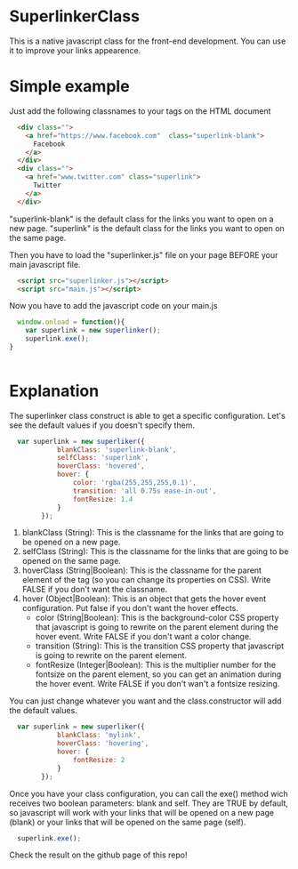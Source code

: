 # SuperlinkerClass
This is a native javascript class for the front-end development. You can use it to improve your links appearence.

# Simple example
Just add the following classnames to your <a> tags on the HTML document
  
```html
  <div class="">
    <a href="https://www.facebook.com"  class="superlink-blank">
      Facebook
    </a>
  </div>
  <div class="">
    <a href="www.twitter.com" class="superlink">
      Twitter
    </a>
  </div>
```
"superlink-blank" is the default class for the links you want to open on a new page.
"superlink" is the default class for the links you want to open on the same page.
  
  Then you have to load the "superlinker.js" file on your page BEFORE your main javascript file.
```html
  <script src="superlinker.js"></script>
  <script src="main.js"></script>
```

Now you have to add the javascript code on your main.js
  
```javascript
  window.onload = function(){
    var superlink = new superlinker();
    superlink.exe();
}
 
```
  
# Explanation
  
  The superlinker class construct is able to get a specific configuration. Let's see the default values if you doesn't specify them.
  
```javascript
  var superlink = new superliker({
            blankClass: 'superlink-blank',  
            selfClass: 'superlink',         
            hoverClass: 'hovered',          
            hover: {                
                color: 'rgba(255,255,255,0.1)',
                transition: 'all 0.75s ease-in-out',
                fontResize: 1.4
            }
        });
```
  1. blankClass (String): This is the classname for the links that are going to be opened on a new page.
  2. selfClass (String): This is the classname for the links that are going to be opened on the same page.
  3. hoverClass (String|Boolean): This is the classname for the parent element of the <a> tag (so you can change its properties on CSS). Write FALSE if you don't want the       classname.
  4. hover (Object|Boolean): This is an object that gets the hover event configuration. Put false if you don't want the hover effects.
        - color (String|Boolean): This is the background-color CSS property that javascript is going to rewrite on the parent element during the hover event. Write FALSE if you don't want a color change.
        - transition (String): This is the transition CSS property that javascript is going to rewrite on the parent element.
        - fontResize (Integer|Boolean): This is the multiplier number for the fontsize on the parent element, so you can get an animation during the hover event. Write FALSE if you don't wan't a fontsize resizing. 
 
  
  
You can just change whatever you want and the class.constructor will add the default values.
```javascript
  var superlink = new superliker({
            blankClass: 'mylink',         
            hoverClass: 'hovering',          
            hover: {                
                fontResize: 2
            }
        });
```
  
Once you have your class configuration, you can call the exe() method wich receives two boolean parameters: blank and self. They are TRUE by default, so javascript will work with your links that will be opened on a new page (blank) or your links that will be opened on the same page (self).
  
```javascript
  superlink.exe();
```
  
  Check the result on the github page of this repo!
  
  
